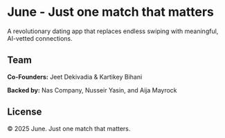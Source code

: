 # June - Just one match that matters

A revolutionary dating app that replaces endless swiping with meaningful, AI-vetted connections.

## Team

**Co-Founders:** Jeet Dekivadia & Kartikey Bihani

**Backed by:** Nas Company, Nusseir Yasin, and Aija Mayrock

## License

© 2025 June. Just one match that matters.
